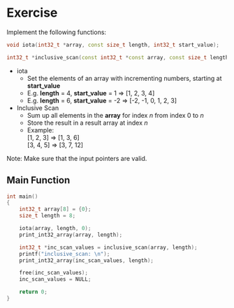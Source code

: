 # Exercise

Implement the following functions:

```cpp
void iota(int32_t *array, const size_t length, int32_t start_value);

int32_t *inclusive_scan(const int32_t *const array, const size_t length);
```

- iota
  - Set the elements of an array with incrementing numbers, starting at **start_value**
  - E.g. **length** = 4, **start_value** = 1 => [1, 2, 3, 4]
  - E.g. **length** = 6, **start_value** = -2 => [-2, -1, 0, 1, 2, 3]
- Inclusive Scan
  - Sum up all elements in the **array** for index $n$ from index 0 to $n$
  - Store the result in a result array at index $n$
  - Example:  
    [1, 2, 3] => [1, 3, 6]  
    [3, 4, 5] => [3, 7, 12]

Note: Make sure that the input pointers are valid.

## Main Function

```cpp
int main()
{
    int32_t array[8] = {0};
    size_t length = 8;

    iota(array, length, 0);
    print_int32_array(array, length);

    int32_t *inc_scan_values = inclusive_scan(array, length);
    printf("inclusive_scan: \n");
    print_int32_array(inc_scan_values, length);

    free(inc_scan_values);
    inc_scan_values = NULL;

    return 0;
}
```
